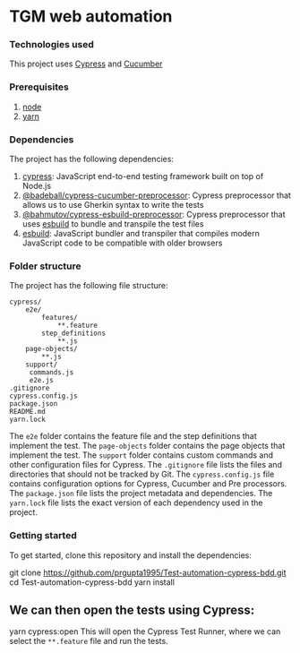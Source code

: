 # TGM web automation

### Technologies used
This project uses [Cypress](https://www.cypress.io/) and [Cucumber](https://cucumber.io/)

### Prerequisites
1. [node](https://nodejs.org/en/)
2. [yarn](https://yarnpkg.com/)

### Dependencies
The project has the following dependencies:
1. [cypress](https://www.npmjs.com/package/cypress): JavaScript end-to-end testing framework built on top of Node.js
2. [@badeball/cypress-cucumber-preprocessor](https://www.npmjs.com/package/@badeball/cypress-cucumber-preprocessor): Cypress preprocessor that allows us to use Gherkin syntax to write the tests
3. [@bahmutov/cypress-esbuild-preprocessor](https://www.npmjs.com/package/@bahmutov/cypress-esbuild-preprocessor): Cypress preprocessor that uses [esbuild](https://esbuild.github.io/) to bundle and transpile the test files
4. [esbuild](https://www.npmjs.com/package/esbuild): JavaScript bundler and transpiler that compiles modern JavaScript code to be compatible with older browsers

### Folder structure
The project has the following file structure:

```
cypress/
    e2e/
        features/
            **.feature
        step_definitions
            **.js
    page-objects/
        **.js
    support/
     commands.js
     e2e.js
.gitignore
cypress.config.js
package.json
README.md
yarn.lock
```

The `e2e` folder contains the feature file and the step definitions that implement the test.
The `page-objects` folder contains the page objects that implement the test.
The `support` folder contains custom commands and other configuration files for Cypress.
The `.gitignore` file lists the files and directories that should not be tracked by Git.
The `cypress.config.js` file contains configuration options for Cypress, Cucumber and Pre processors.
The `package.json` file lists the project metadata and dependencies.
The `yarn.lock` file lists the exact version of each dependency used in the project.


### Getting started
To get started, clone this repository and install the dependencies:

git clone https://github.com/prgupta1995/Test-automation-cypress-bdd.git
cd Test-automation-cypress-bdd
yarn install

## We can then open the tests using Cypress:
yarn cypress:open
This will open the Cypress Test Runner, where we can select the `**.feature` file and run the tests.